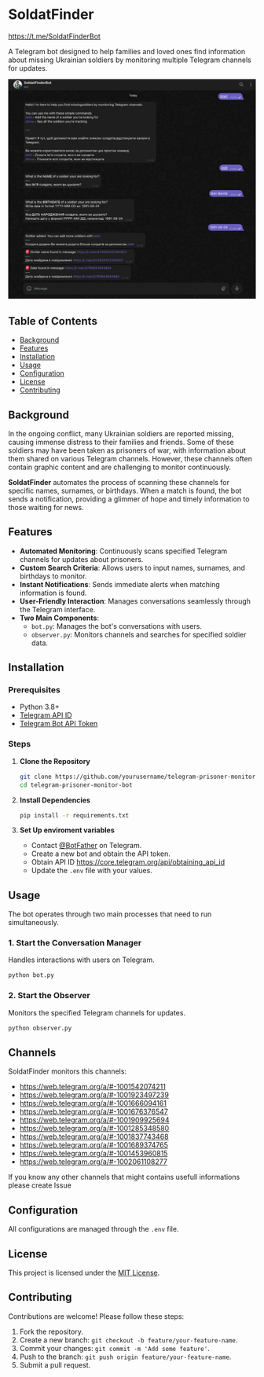 # SoldatFinder

https://t.me/SoldatFinderBot

A Telegram bot designed to help families and loved ones find information about missing Ukrainian soldiers by monitoring multiple Telegram channels for updates.

![image](screen.png)
## Table of Contents

- [Background](#background)
- [Features](#features)
- [Installation](#installation)
- [Usage](#usage)
- [Configuration](#configuration)
- [License](#license)
- [Contributing](#contributing)

## Background

In the ongoing conflict, many Ukrainian soldiers are reported missing, causing immense distress to their families and friends. Some of these soldiers may have been taken as prisoners of war, with information about them shared on various Telegram channels. However, these channels often contain graphic content and are challenging to monitor continuously.

**SoldatFinder** automates the process of scanning these channels for specific names, surnames, or birthdays. When a match is found, the bot sends a notification, providing a glimmer of hope and timely information to those waiting for news.

## Features

- **Automated Monitoring**: Continuously scans specified Telegram channels for updates about prisoners.
- **Custom Search Criteria**: Allows users to input names, surnames, and birthdays to monitor.
- **Instant Notifications**: Sends immediate alerts when matching information is found.
- **User-Friendly Interaction**: Manages conversations seamlessly through the Telegram interface.
- **Two Main Components**:
  - `bot.py`: Manages the bot's conversations with users.
  - `observer.py`: Monitors channels and searches for specified soldier data.

## Installation

### Prerequisites

- Python 3.8+
- [Telegram API ID](https://core.telegram.org/api/obtaining_api_id)
- [Telegram Bot API Token](https://core.telegram.org/bots#3-how-do-i-create-a-bot)

### Steps

1. **Clone the Repository**

   ```bash
   git clone https://github.com/yourusername/telegram-prisoner-monitor-bot.git
   cd telegram-prisoner-monitor-bot
   ```

2. **Install Dependencies**

   ```bash
   pip install -r requirements.txt
   ```

3. **Set Up enviroment variables**

   - Contact [@BotFather](https://t.me/BotFather) on Telegram.
   - Create a new bot and obtain the API token.
   - Obtain API ID https://core.telegram.org/api/obtaining_api_id
   - Update the `.env` file with your values.

## Usage

The bot operates through two main processes that need to run simultaneously.

### 1. Start the Conversation Manager

Handles interactions with users on Telegram.

```bash
python bot.py
```

### 2. Start the Observer

Monitors the specified Telegram channels for updates.

```bash
python observer.py
```
## Channels
SoldatFinder monitors this channels:
- https://web.telegram.org/a/#-1001542074211
- https://web.telegram.org/a/#-1001923497239
- https://web.telegram.org/a/#-1001666094161
- https://web.telegram.org/a/#-1001676376547
- https://web.telegram.org/a/#-1001909925694
- https://web.telegram.org/a/#-1001285348580
- https://web.telegram.org/a/#-1001837743468
- https://web.telegram.org/a/#-1001689374765
- https://web.telegram.org/a/#-1001453960815
- https://web.telegram.org/a/#-1002061108277

If you know any other channels that might contains usefull informations please create Issue
## Configuration

All configurations are managed through the `.env` file.

## License

This project is licensed under the [MIT License](LICENSE).

## Contributing

Contributions are welcome! Please follow these steps:

1. Fork the repository.
2. Create a new branch: `git checkout -b feature/your-feature-name`.
3. Commit your changes: `git commit -m 'Add some feature'`.
4. Push to the branch: `git push origin feature/your-feature-name`.
5. Submit a pull request.